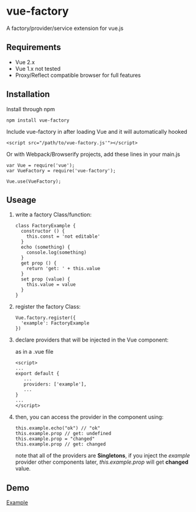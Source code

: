 # vue-factory

A factory/provider/service extension for vue.js

## Requirements

*  Vue 2.x
*  Vue 1.x not tested
*  Proxy/Reflect compatible browser for full features

## Installation

Install through npm

    npm install vue-factory

Include vue-factory in <body> after loading Vue and it will automatically hooked

    <script src="/path/to/vue-factory.js'"></script>

Or with Webpack/Browserify projects, add these lines in your main.js

    var Vue = require('vue');
    var VueFactory = require('vue-factory');

    Vue.use(VueFactory);

## Useage

1.  write a factory Class/function:

    ```
    class FactoryExample {
      constructor () {
        this.const = 'not editable'
      }
      echo (something) {
        console.log(something)
      }
      get prop () {
        return 'get: ' + this.value
      }
      set prop (value) {
        this.value = value
      }
    }
    ```

2.  register the factory Class:

    ```
    Vue.factory.register({
      'example': FactoryExample
    })
    ```

3.  declare providers that will be injected in the Vue component:

    as in a .vue file

    ```
    <script>
    ...
    export default {
       ...
       providers: ['example'],
       ...
    }
    ...
    </script>
    ```

4.  then, you can access the provider in the component using:

    ```
    this.example.echo("ok") // "ok"
    this.example.prop // get: undefined
    this.example.prop = "changed"
    this.example.prop // get: changed
    ```

    note that all of the providers are **Singletons**, if you inject the *example* provider other components later, *this.example.prop* will get **changed** value.

## Demo

[Example](https://github.com/ye-will/vue-factory/tree/master/example)
